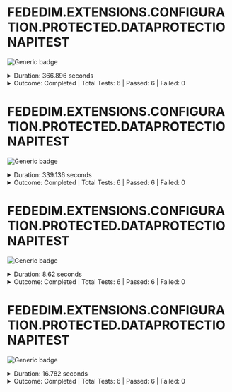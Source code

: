 
# FEDEDIM.EXTENSIONS.CONFIGURATION.PROTECTED.DATAPROTECTIONAPITEST

![Generic badge](https://img.shields.io/badge/6/6-PASSED-brightgreen.svg)
<details>
  <summary>Duration: 366.896 seconds</summary>
  <table>
    <tr>
      <th>Start:</th>
      <td><code>2024-08-01 14:46:37.565 UTC</code></td>
    </tr>
    <tr>
      <th>Creation:</th>
      <td><code>2024-08-01 14:46:47.874 UTC</code></td>
    </tr>
    <tr>
      <th>Queuing:</th>
      <td><code>2024-08-01 14:46:47.874 UTC</code></td>
    </tr>
    <tr>
      <th>Finish:</th>
      <td><code>2024-08-01 14:52:44.461 UTC</code></td>
    </tr>
    <tr>
      <th>Duration:</th>
      <td><code>366.896 seconds</code></td>
    </tr>
  </table>
</details>
<details>
  <summary>Outcome: Completed | Total Tests: 6 | Passed: 6 | Failed: 0</summary>
  <table>
    <tr>
      <th>Total:</th>
      <td>6</td>
    </tr>
    <tr>
      <th>Executed:</th>
      <td>6</td>
    </tr>
    <tr>
      <th>Passed:</th>
      <td>6</td>
    </tr>
    <tr>
      <th>Failed:</th>
      <td>0</td>
    </tr>
  </table>
</details>


# FEDEDIM.EXTENSIONS.CONFIGURATION.PROTECTED.DATAPROTECTIONAPITEST

![Generic badge](https://img.shields.io/badge/6/6-PASSED-brightgreen.svg)
<details>
  <summary>Duration: 339.136 seconds</summary>
  <table>
    <tr>
      <th>Start:</th>
      <td><code>2024-08-01 14:40:57.546 UTC</code></td>
    </tr>
    <tr>
      <th>Creation:</th>
      <td><code>2024-08-01 14:41:12.097 UTC</code></td>
    </tr>
    <tr>
      <th>Queuing:</th>
      <td><code>2024-08-01 14:41:12.097 UTC</code></td>
    </tr>
    <tr>
      <th>Finish:</th>
      <td><code>2024-08-01 14:46:36.682 UTC</code></td>
    </tr>
    <tr>
      <th>Duration:</th>
      <td><code>339.136 seconds</code></td>
    </tr>
  </table>
</details>
<details>
  <summary>Outcome: Completed | Total Tests: 6 | Passed: 6 | Failed: 0</summary>
  <table>
    <tr>
      <th>Total:</th>
      <td>6</td>
    </tr>
    <tr>
      <th>Executed:</th>
      <td>6</td>
    </tr>
    <tr>
      <th>Passed:</th>
      <td>6</td>
    </tr>
    <tr>
      <th>Failed:</th>
      <td>0</td>
    </tr>
  </table>
</details>


# FEDEDIM.EXTENSIONS.CONFIGURATION.PROTECTED.DATAPROTECTIONAPITEST

![Generic badge](https://img.shields.io/badge/6/6-PASSED-brightgreen.svg)
<details>
  <summary>Duration: 8.62 seconds</summary>
  <table>
    <tr>
      <th>Start:</th>
      <td><code>2024-08-01 14:34:45.045 UTC</code></td>
    </tr>
    <tr>
      <th>Creation:</th>
      <td><code>2024-08-01 14:34:51.774 UTC</code></td>
    </tr>
    <tr>
      <th>Queuing:</th>
      <td><code>2024-08-01 14:34:51.774 UTC</code></td>
    </tr>
    <tr>
      <th>Finish:</th>
      <td><code>2024-08-01 14:34:53.665 UTC</code></td>
    </tr>
    <tr>
      <th>Duration:</th>
      <td><code>8.62 seconds</code></td>
    </tr>
  </table>
</details>
<details>
  <summary>Outcome: Completed | Total Tests: 6 | Passed: 6 | Failed: 0</summary>
  <table>
    <tr>
      <th>Total:</th>
      <td>6</td>
    </tr>
    <tr>
      <th>Executed:</th>
      <td>6</td>
    </tr>
    <tr>
      <th>Passed:</th>
      <td>6</td>
    </tr>
    <tr>
      <th>Failed:</th>
      <td>0</td>
    </tr>
  </table>
</details>


# FEDEDIM.EXTENSIONS.CONFIGURATION.PROTECTED.DATAPROTECTIONAPITEST

![Generic badge](https://img.shields.io/badge/6/6-PASSED-brightgreen.svg)
<details>
  <summary>Duration: 16.782 seconds</summary>
  <table>
    <tr>
      <th>Start:</th>
      <td><code>2024-08-01 14:34:27.634 UTC</code></td>
    </tr>
    <tr>
      <th>Creation:</th>
      <td><code>2024-08-01 14:34:43.829 UTC</code></td>
    </tr>
    <tr>
      <th>Queuing:</th>
      <td><code>2024-08-01 14:34:43.829 UTC</code></td>
    </tr>
    <tr>
      <th>Finish:</th>
      <td><code>2024-08-01 14:34:44.416 UTC</code></td>
    </tr>
    <tr>
      <th>Duration:</th>
      <td><code>16.782 seconds</code></td>
    </tr>
  </table>
</details>
<details>
  <summary>Outcome: Completed | Total Tests: 6 | Passed: 6 | Failed: 0</summary>
  <table>
    <tr>
      <th>Total:</th>
      <td>6</td>
    </tr>
    <tr>
      <th>Executed:</th>
      <td>6</td>
    </tr>
    <tr>
      <th>Passed:</th>
      <td>6</td>
    </tr>
    <tr>
      <th>Failed:</th>
      <td>0</td>
    </tr>
  </table>
</details>
